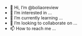 - 👋 Hi, I’m @boliaoreview
- 👀 I’m interested in ...
- 🌱 I’m currently learning ...
- 💞️ I’m looking to collaborate on ...
- 📫 How to reach me ...

<!---
boliaoreview/boliaoreview is a ✨ special ✨ repository because its `README.md` (this file) appears on your GitHub profile.
You can click the Preview link to take a look at your changes.
--->
